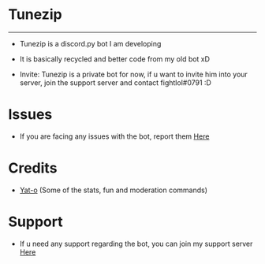 # Tunezip
***
- Tunezip is a discord.py bot I am developing

- It is basically recycled and better code from my old bot xD

- Invite: Tunezip is a private bot for now, if u want to invite him into your server, join the support server and contact fightlol#0791 :D

# Issues

- If you are facing any issues with the bot, report them [Here](https://github.com/fightlol/Tunezip/issues)

# Credits

- [Yat-o](https://github.com/Yat-o/Kurisu) (Some of the stats, fun and moderation commands)

# Support

- If u need any support regarding the bot, you can join my support server [Here](https://discord.gg/dwjeKAfX4E)
